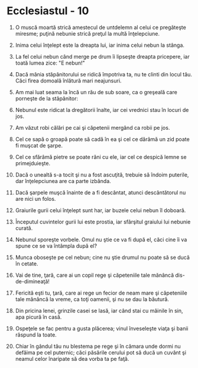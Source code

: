 # Ecclesiastul - 10

1. O muscă moartă strică amestecul de untdelemn al celui ce pregăteşte miresme; puţină nebunie strică preţul la multă înţelepciune.

2. Inima celui înţelept este la dreapta lui, iar inima celui nebun la stânga.

3. La fel celui nebun când merge pe drum îi lipseşte dreapta pricepere, iar toată lumea zice: "E nebun!"

4. Dacă mânia stăpânitorului se ridică împotriva ta, nu te clinti din locul tău. Căci firea domoală înlătură mari neajunsuri.

5. Am mai luat seama la încă un rău de sub soare, ca o greşeală care porneşte de la stăpânitor:

6. Nebunul este ridicat la dregătorii înalte, iar cei vrednici stau în locuri de jos.

7. Am văzut robi călări pe cai şi căpetenii mergând ca robii pe jos.

8. Cel ce sapă o groapă poate să cadă în ea şi cel ce dărâmă un zid poate fi muşcat de şarpe.

9. Cel ce sfărâmă pietre se poate răni cu ele, iar cel ce despică lemne se primejduieşte.

10. Dacă o unealtă s-a tocit şi nu a fost ascuţită, trebuie să îndoim puterile, dar înţelepciunea are ca parte izbânda.

11. Dacă şarpele muşcă înainte de a fi descântat, atunci descântătorul nu are nici un folos.

12. Graiurile gurii celui înţelept sunt har, iar buzele celui nebun îl doboară.

13. Începutul cuvintelor gurii lui este prostia, iar sfârşitul graiului lui nebunie curată.

14. Nebunul sporeşte vorbele. Omul nu ştie ce va fi după el, căci cine îi va spune ce se va întâmpla după el?

15. Munca oboseşte pe cel nebun; cine nu ştie drumul nu poate să se ducă în cetate.

16. Vai de tine, ţară, care ai un copil rege şi căpeteniile tale mănâncă dis-de-dimineaţă!

17. Fericită eşti tu, ţară, care ai rege un fecior de neam mare şi căpeteniile tale mănâncă la vreme, ca toţi oamenii, şi nu se dau la băutură.

18. Din pricina lenei, grinzile casei se lasă, iar când stai cu mâinile în sin, apa picură în casă.

19. Ospeţele se fac pentru a gusta plăcerea; vinul înveseleşte viaţa şi banii răspund la toate.

20. Chiar în gândul tău nu blestema pe rege şi în cămara unde dormi nu defăima pe cel puternic; căci păsările cerului pot să ducă un cuvânt şi neamul celor înaripate să dea vorba ta pe faţă.

